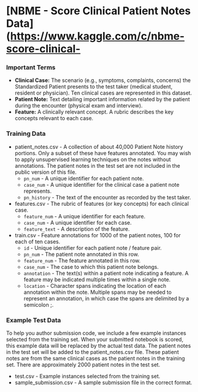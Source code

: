 # [NBME - Score Clinical Patient Notes Data](https://www.kaggle.com/c/nbme-score-clinical-

### Important Terms
  - **Clinical Case:** The scenario (e.g., symptoms, complaints, concerns) the Standardized Patient presents to the test taker (medical student, resident or physician). Ten clinical cases are represented in this dataset.
  - **Patient Note:** Text detailing important information related by the patient during the encounter (physical exam and interview).
  - **Feature:** A clinically relevant concept. A rubric describes the key concepts relevant to each case.

### Training Data
  - patient_notes.csv - A collection of about 40,000 Patient Note history portions. Only a subset of these have features annotated. You may wish to apply unsupervised learning techniques on the notes without annotations. The patient notes in the test set are not included in the public version of this file.
    - `pn_num` - A unique identifier for each patient note.
    - `case_num` - A unique identifier for the clinical case a patient note represents.
    - `pn_history` - The text of the encounter as recorded by the test taker.
  - features.csv - The rubric of features (or key concepts) for each clinical case.
    - `feature_num` - A unique identifier for each feature.
    - `case_num` - A unique identifier for each case.
    - `feature_text` - A description of the feature.
  - train.csv - Feature annotations for 1000 of the patient notes, 100 for each of ten cases.
    - `id` - Unique identifier for each patient note / feature pair.
    - `pn_num` - The patient note annotated in this row.
    - `feature_num` - The feature annotated in this row.
    - `case_num` - The case to which this patient note belongs.
    - `annotation` - The text(s) within a patient note indicating a feature. A feature may be indicated multiple times within a single note.
    - `location` - Character spans indicating the location of each annotation within the note. Multiple spans may be needed to represent an annotation, in which case the spans are delimited by a semicolon ;.

### Example Test Data
To help you author submission code, we include a few example instances selected from the training set. When your submitted notebook is scored, this example data will be replaced by the actual test data. The patient notes in the test set will be added to the patient_notes.csv file. These patient notes are from the same clinical cases as the patient notes in the training set. There are approximately 2000 patient notes in the test set.
  - test.csv - Example instances selected from the training set.
  - sample_submission.csv - A sample submission file in the correct format.
